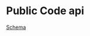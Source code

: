 # Public Code api

[Schema](https://redocly.github.io/redoc/?url=https://raw.githubusercontent.com/OpenCatalogi/api/master/OAS.yaml&nocors)
